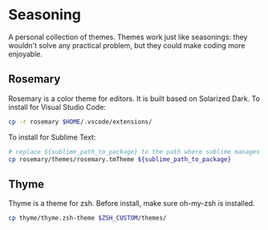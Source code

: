 # Seasoning

A personal collection of themes. Themes work just like seasonings: they wouldn't solve any practical problem, but they could make coding more enjoyable.

## Rosemary

Rosemary is a color theme for editors. It is built based on Solarized Dark. To install for Visual Studio Code:

```bash
cp -r rosemary $HOME/.vscode/extensions/
```

To install for Sublime Text:

```bash
# replace ${sublime_path_to_package} to the path where sublime manages packages
cp rosemary/themes/rosemary.tmTheme ${sublime_path_to_package}
```

## Thyme

Thyme is a theme for zsh. Before install, make sure oh-my-zsh is installed.

```bash
cp thyme/thyme.zsh-theme $ZSH_CUSTOM/themes/
```
